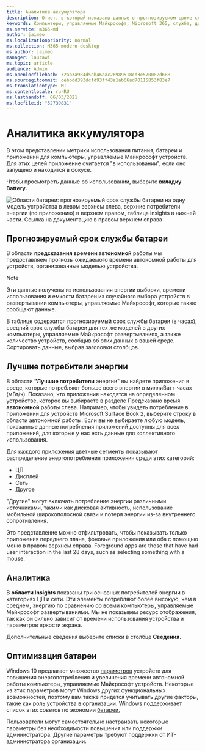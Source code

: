 ```yaml
---
title: Аналитика аккумулятора
description: Отчет, в который показаны данные о прогнозируемом сроке службы батареи и главных потребителей электроэнергии
keywords: Компьютеры, управляемые Майкрософт, Microsoft 365, служба, документация
ms.service: m365-md
author: jaimeo
ms.localizationpriority: normal
ms.collection: M365-modern-desktop
ms.author: jaimeo
manager: laurawi
ms.topic: article
audience: Admin
ms.openlocfilehash: 32ab3a984d5ab46aac26989518cd3e570082d688
ms.sourcegitcommit: cebbdd393dcfd93ff43a1ab66ad70115853f83e7
ms.translationtype: MT
ms.contentlocale: ru-RU
ms.lasthandoff: 06/03/2021
ms.locfileid: "52739831"
---
```

# <a name="battery-insights"></a>Аналитика аккумулятора
В этом представлении метрики использования питания, батареи и приложений для компьютеры, управляемые Майкрософт устройств. Для этих целей приложение считается "в использовании", если оно запущено и находится в фокусе.

Чтобы просмотреть данные об использовании, выберите **вкладку Battery.**

![Области батареи: прогнозируемый срок службы батареи на одну модель устройства в левом верхнем слева, верхние потребители энергии (по приложению) в верхнем правом, таблица insights в нижней части. Ссылка на документацию в правом верхнем справа](../../media/insights_battery.png)

## <a name="predicted-battery-life"></a>Прогнозируемый срок службы батареи

В области **предсказания времени автономной** работы мы предоставляем прогнозы ожидаемого времени автономной работы для устройств, организованные моделью устройства.

> [!NOTE]
> Эти данные получены из использования энергии выборки, времени использования <em></em> и емкости батареи из случайного выбора устройств в развертывании компьютеры, управляемые Майкрософт, которые также сообщают данные.

В таблице содержится прогнозируемый срок службы батареи (в часах), средний срок службы батареи для тех же моделей в других компьютеры, управляемые Майкрософт развертываниях, а также количество устройств, сообщив об этих данных в вашей среде. Сортировать данные, выбрав заголовки столбцов.



## <a name="top-energy-consumers"></a>Лучшие потребители энергии

В области **"Лучшие потребители** энергии" вы найдете приложения в среде, которые потребляют больше всего энергии в миллиВатт-часах (мВт/ч). Показано, что приложения находятся на определенном устройстве, которое вы выбираете в разделе Предсказано время **автономной** работы слева. Например, чтобы увидеть потребление в приложении для устройств Microsoft Surface Book 2, выберите строку в области автономной работы. Если вы не выбираете любую модель, показанные данные потребления приложений доступны для всех приложений, для которые у нас есть данные для коллективного использования.

 Для каждого приложения цветные сегменты показывают распределение энергопотребления приложения среди этих категорий:

- ЦП
- Дисплей
- Сеть
- Другое

"Другие" могут включать потребление энергии различными источниками, такими как дисковая активность, использование мобильной широкополосной связи и потеря энергии из-за внутреннего сопротивления. 

Это представление можно отфильтровать, чтобы показывать только приложения переднего плана, фоновые приложения или оба с помощью меню в правом верхнем справа. Foreground apps are those that have had user interaction in the last 28 days, such as selecting something with a mouse.

## <a name="insights"></a>Аналитика

В **области Insights** показаны три основных потребителей энергии в категориях ЦП и сети. Эти элементы потребляют более высокую, чем в среднем, энергию по сравнению со всеми компьютеры, управляемые Майкрософт развертываниями. Мы не показывем ресурс отображения, так как он сильно зависит от времени использования устройства и параметров яркости экрана. 

Дополнительные сведения выберите списки в столбце **Сведения.**

## <a name="battery-optimization"></a>Оптимизация батареи

Windows 10 предлагает множество [параметров](https://support.microsoft.com/help/20443/windows-10-battery-saving-tips) устройств для повышения энергопотребления и увеличения времени автономной работы компьютеры, управляемые Майкрософт устройств. Некоторые из этих параметров могут Windows других функциональных возможностей, поэтому вам также придется учитывать другие факторы, такие как роль устройства в организации. Windows поддерживает список этих советов по экономии [батареи.](https://support.microsoft.com/help/20443/windows-10-battery-saving-tips)

Пользователи могут самостоятельно настраивать некоторые параметры без необходимости повышения или поддержки администратора. Другие параметры требуют поддержки от ИТ-администратора организации.
